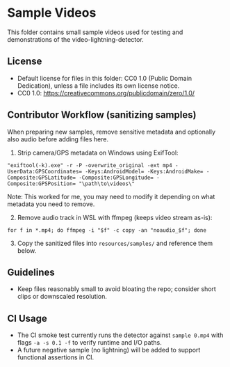 # Sample Videos

This folder contains small sample videos used for testing and demonstrations of the video-lightning-detector.

## License
- Default license for files in this folder: CC0 1.0 (Public Domain Dedication), unless a file includes its own license notice.
- CC0 1.0: https://creativecommons.org/publicdomain/zero/1.0/

## Contributor Workflow (sanitizing samples)
When preparing new samples, remove sensitive metadata and optionally also audio before adding files here.

1) Strip camera/GPS metadata on Windows using ExifTool:
```
"exiftool(-k).exe" -r -P -overwrite_original -ext mp4 -UserData:GPSCoordinates= -Keys:AndroidModel= -Keys:AndroidMake= -Composite:GPSLatitude= -Composite:GPSLongitude= -Composite:GPSPosition= "\path\to\videos\"
```
Note: This worked for me, you may need to modify it depending on what metadata you need to remove.


2) Remove audio track in WSL with ffmpeg (keeps video stream as-is):
```
for f in *.mp4; do ffmpeg -i "$f" -c copy -an "noaudio_$f"; done
```

3) Copy the sanitized files into `resources/samples/` and reference them below.

## Guidelines
- Keep files reasonably small to avoid bloating the repo; consider short clips or downscaled resolution.

## CI Usage
- The CI smoke test currently runs the detector against `sample 0.mp4` with flags `-a -s 0.1 -f` to verify runtime and I/O paths.
- A future negative sample (no lightning) will be added to support functional assertions in CI.
